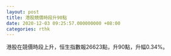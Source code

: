 ```yaml
---
layout: post
title: 港股競價時段升90點
date: 2020-12-03 09:25:57.000000000 +08:00
categories: rthk
---
```


港股在競價時段上升，恒生指數報26623點，升90點，升幅0.34%。
